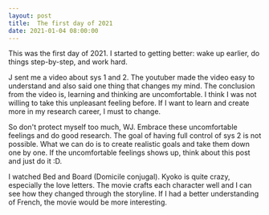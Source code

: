 ```yaml
---
layout: post
title:  The first day of 2021
date: 2021-01-04 08:00:00
---
```


This was the first day of 2021. I started to getting better: wake up earlier, do things step-by-step, and work hard.

J sent me a video about sys 1 and 2. The youtuber made the video easy to understand and also said one thing that changes my mind. The conclusion from the video is, learning and thinking are uncomfortable. I think I was not willing to take this unpleasant feeling before. If I want to learn and create more in my research career, I must to change.

So don't protect myself too much, WJ. Embrace these uncomfortable feelings and do good research. The goal of having full control of sys 2 is not possible. What we can do is to create realistic goals and take them down one by one. If the uncomfortable feelings shows up, think about this post and just do it :D.

I watched Bed and Board (Domicile conjugal). Kyoko is quite crazy, especially the love letters. The movie crafts each character well and I can see how they changed through the storyline. If I had a better understanding of French, the movie would be more interesting.
